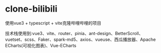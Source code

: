 # clone-bilibili

使用vue3 + typescript + vite克隆哔哩哔哩的项目

技术栈使用到:vue3、vite、router、pinia、ant-design、BetterScroll、vuetset、scss、Faker、spark-md5、axios、vueuse、西瓜播放器、Apache ECharts(可视化图表)、Vue-ECharts


